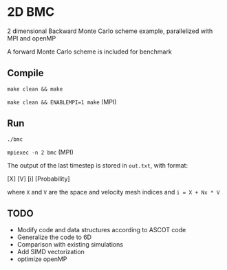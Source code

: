 # 2D BMC
2 dimensional Backward Monte Carlo scheme example, parallelized with MPI and openMP

A forward Monte Carlo scheme is included for benchmark

## Compile

`make clean && make`

`make clean && ENABLEMPI=1 make` (MPI)

## Run

`./bmc`

`mpiexec -n 2 bmc` (MPI)

The output of the last timestep is stored in `out.txt`, with format:

[X] [V] [i] [Probability]

where `X` and `V` are the space and velocity mesh indices and `i = X + Nx * V`

## TODO

- Modify code and data structures according to ASCOT code
- Generalize the code to 6D
- Comparison with existing simulations
- Add SIMD vectorization
- optimize openMP
